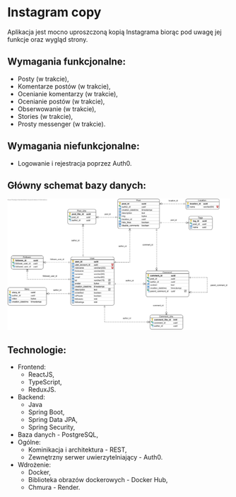 # Instagram copy 
Aplikacja jest mocno uproszczoną kopią Instagrama biorąc pod uwagę jej funkcje oraz wygląd strony. 

## Wymagania funkcjonalne:
* Posty (w trakcie),
* Komentarze postów (w trakcie),
* Ocenianie komentarzy (w trakcie),
* Ocenianie postów (w trakcie),
* Obserwowanie (w trakcie),
* Stories (w trakcie),
* Prosty messenger (w trakcie).

## Wymagania niefunkcjonalne:
* Logowanie i rejestracja poprzez Auth0.

## Główny schemat bazy danych:
![Główny schemat bazy danych](project/instagram.png)

## Technologie:
* Frontend:
    * ReactJS,
    * TypeScript,
    * ReduxJS.
* Backend:
    * Java
    * Spring Boot,
    * Spring Data JPA,
    * Spring Security,
 * Baza danych - PostgreSQL,
 * Ogólne:
    * Kominikacja i architektura - REST,
    * Zewnętrzny serwer uwierzytelniający - Auth0.
 * Wdrożenie:
    * Docker,
    * Biblioteka obrazów dockerowych - Docker Hub,
    * Chmura - Render.
